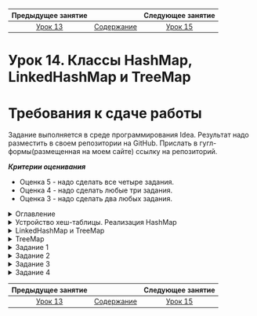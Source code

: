 Предыдущее занятие |         &nbsp;          | Следующее занятие
:----------------:|:-----------------------:|:----------------:
[Урок 13](LESSON14.MD) | [Содержание](README.MD) | [Урок 15](LESSON15.md)

# Урок 14. Классы HashMap, LinkedHashMap и TreeMap

# Требования к сдаче работы

Задание выполняется в среде программирования Idea. Результат надо разместить в своем репозитории на GitHub.
Прислать в гугл-формы(размещенная на моем сайте) ссылку на репозиторий.

***Критерии оценивания***

* Оценка 5 - надо сделать все четыре задания.
* Оценка 4 - надо сделать любые три задания.
* Оценка 3 - надо сделать два любых задания.

<details>
<summary>
Оглавление
</summary>

# Оглавление

1. [Устройство хеш-таблицы. Реализация HashMap](#устройство-хеш-таблицы-реализация-hashmap)
    * [Хеш-функция и ячейки](#хеш-функция-и-ячейки)
    * [Как работает хеш-функция](#как-работает-хеш-функция)
    * [Коллизии](#коллизии)
    * [Коэффициент заполнения](#коэффициент-заполнения)
2. [LinkedHashMap](#linkedhashmap)  
    * [Конструкторы LinkedHashMap](#конструкторы-linkedhashmap)
      * [public LinkedHashMap()](#public-linkedhashmap)
      * [public LinkedHashMap(Map<? extends K, ? extends V> m)](#public-linkedhashmapmap-extends-k--extends-v-m)
      * [public LinkedHashMap(int initialCapacity)](#public-linkedhashmapint-initialcapacity)
      * [public LinkedHashMap(int initialCapacity, float loadFactor)](#public-linkedhashmapint-initialcapacity-float-loadfactor)
      * [public LinkedHashMap(int initialCapacity, float loadFactor, boolean accessOrder)](#public-linkedhashmapint-initialcapacity-float-loadfactor-boolean-accessorder)
3. [Реализация TreeMap](#treemap)
    * [Конструкторы TreeMap](#конструкторы-treemap)
      * [public TreeMap()](#public-treemap)
      * [public TreeMap(Comparator<? super K> comparator)](#public-treemapcomparator-super-k-comparator)
      * [public TreeMap(Map<? extends K, ? extends V> m)](#public-treemapmap-extends-k--extends-v-m)
      * [public TreeMap(SortedMap<K, ? extends V> m)](#public-treemapsortedmapk--extends-v-m)
    * [Порядок сортировки](#порядок-сортировки)
    * [Полезные свойства TreeMap](#полезные-свойства-treemap)
4. [Как создать свою хеш-таблицу](#как-создать-свою-хеш-таблицу)
5. [Задание 1](#задание-1)
6. [Задание 2](#задание-2)
7. [Задание 3](#задание-3)
8. [Задание 4](#задание-4)

</details>

<details>
<summary>Устройство хеш-таблицы. Реализация HashMap</summary>

# Устройство хеш-таблицы. Реализация HashMap

В этом уроке мы заглянем внутрь хеш-таблицы, чтобы разобраться, какие процессы происходят во время её работы. Вы узнаете, для чего нужна хеш-функция, в каких случаях могут возникать коллизии и как их избежать. Поехали!

## Хеш-функция и ячейки

**Хеш-функция** (англ. _hash function_) обеспечивает преобразование входных данных в целое число. 
Результат вычисления называется **хешем** или **хеш-суммой** (англ. _hash_, _hash code_ или _digest_). 
Хеш-функция похожа на распределительную шляпу из книг про Гарри Поттера. 
Только шляпа распределяла студентов по факультетам, а хеш-функция распределяет ключи по ячейкам. 
Эти ячейки ещё называют **корзинами** (англ. _bucket_).

Мы будем рассказывать про внутреннее устройство хеш-таблицы на примере `HashMap`. 
У этой реализации ячейки хранятся в виде массива. 
При этом длина массива всегда является степенью двойки. То есть массив может быть длиной
16, 32, 64 и так далее, но не 10, 25 или 33. Это сделано для ускорения и упрощения работы алгоритма хеш-функции.

![img_10.png](img_10.png)

Хеш-функция на вход получает ключ, а на выходе выдаёт целое число — хеш. Хеш определяет, в какой ячейке будет сохранена запись

## Как работает хеш-функция

У каждого объекта в Java есть метод для получения его представления в виде числа — `hashCode()`.
Он же используется и для определения номера ячейки, в которой будет храниться запись.
Но этот метод может возвращать довольно большие значения, например 753 986 345. 
Такое число невозможно напрямую сопоставить номеру ячейки: 
для этого пришлось бы хранить в памяти компьютера массив с миллионами ячеек!

Тут-то и включается в работу хеш-функция. 
Она преобразует число, которое вернул метод `hashCode()`, 
в меньшее число, зависящее от количества ячеек в хеш-таблице. 
Например, если в хеш-таблице 32 ячейки, то хеш-функция преобразует число 753 986 345 в любое из чисел от 0 до 31.

> 💡 По какому алгоритму одно число преобразуется в другое, определяют создатели хеш-функции. 
> А для пользователей стандартных хеш-таблиц она является чем-то вроде «чёрного ящика».
> В конце концов, главное, чтобы она работала хорошо, 
> а какие при этом внутри неё происходят процессы — не так важно.

По мере добавления новых записей в хеш-таблицу количество ячеек может увеличиваться.
Поэтому алгоритм хеш-функции адаптируется к новому количеству ячеек 
и начинает возвращать более широкий диапазон значений.

Чтобы эффективно выполнять свои функции,
алгоритм хеш-функции должен обладать несколькими свойствами:
1. **Детерминизм**. Это значит, что при вызове хеш-функции для одного и того же ключа несколько раз подряд она всегда должна направлять его в одну и ту же ячейку.
2. **Эффективность**. Алгоритм хеш-функции должен работать быстро. Ведь она вызывается каждый раз при добавлении, удалении или поиске данных по ключу.
3. **Ограниченность**. Результат вычисления хеш-функции должен принадлежать определённому диапазону, который соответствует количеству ячеек. Это свойство даёт гарантию, что мы никогда не обратимся к индексу, который не соответствует ни одной из ячеек.
4. **Равномерность**. Данные должны быть распределены по ячейкам равномерно. То есть каждое выходное значение хеш-функции должно быть равновероятным. Если это свойство будет нарушено, то в какие-то ячейки мы будем пытаться записать данные чаще, чем в другие. И это замедлит обращение к хеш-таблице.

![img.png](img.png)

А ещё необходимо, чтобы хеш-функция умела работать с ключами любых типов. 
Именно по этой причине метод `hashCode()` в Java определён в классе `Object` — благодаря этому он доступен у всех объектов.

> 💡 Вам не нужно создавать хеш-функцию самостоятельно. Она является частью всех стандартных реализаций хеш-таблицы (у каждой реализации — своя хеш-функция), и её код написан разработчиками Java в соответствии со всеми этими критериями. 
> Иногда опытные разработчики при решении сложных задач придумывают свой собственный алгоритм для эффективной хеш-функции. Но это высший пилотаж!

## Коллизии

Иногда случается так, что хеш-функция направляет два совершенно разных ключа в одну и ту же ячейку.

Такой случай показан на картинке ниже. 
В пустую хеш-таблицу были добавлены 
три объекта-строки: банан, клубника и голубика. 
При этом клубника и голубика были направлены в одну и ту же ячейку с индексом 2.

![img_1.png](img_1.png)

Эта ситуация называется **коллизией** (англ. _collision_ — «столкновение») и может возникать во всех хеш-таблицах. 

> 💡 Результат вызова метода `hashCode()`, выходное значение хеш-функции и 
> номера ячеек в этом примере вымышленные! Невозможно заранее предсказать, в какие ячейки будут
> направлены объекты, потому что это зависит от множества факторов. Хеш-таблица определяет это в момент выполнения программы.


При возникновении небольшого количества коллизий, 
хеш-таблица продолжит корректно работать и данные не потеряются. 
Ячейка, в которую попало сразу несколько значений, будет ссылаться на их список. 
То есть если коллизий нет, то в ячейке хранится ссылка на одно значение. Иначе — на список.

Однако это усложнит алгоритм поиска значения по ключу: 
теперь, чтобы найти нужную запись, потребуется перебрать весь список и 
сравнить ключ каждой записи с искомым ключом методом `equals()`.

Если количество коллизий увеличится, то список может стать слишком длинным —
итерация по нему будет занимать больше времени, и это сильно замедлит работу всей хеш-таблицы.

![img_2.png](img_2.png)


Если у ключа некорректно реализован метод `hashCode()`, то может получится так, 
что все ключи скопятся в одной ячейке.

Такое возможно, если:
* метод hashCode() для всех ключей возвращает одно и то же значение;
* у возвращаемых значений низкая вариативность — то есть метод hashCode() часто возвращает одно и то же значение для разных объектов.

Такая ситуация называется **худший случай** (англ. _worst case_) —
то есть худший вариант организации данных, при котором хеш-таблица 
будет работать максимально неэффективно.

## Коэффициент заполнения

Чтобы минимизировать вероятность возникновения коллизий, 
алгоритмы внутри хеш-таблицы распределяют данные 
по ячейкам как можно более равномерно.

При создании новой хеш-таблицы внутри неё обычно автоматически появляется небольшое количество пустых ячеек.
Благодаря этому у хеш-функции сразу есть пространство для равномерного распределения записей.
В случае с `HashMap` и `LinkedHashMap` — 16 пустых ячеек. 
А вот для `TreeMap` из-за особенностей её реализации это не требуется, 
поэтому пустые ячейки не создаются.

По мере добавления в хеш-таблицу 
новых записей количество ячеек увеличивается. 
Это необходимо, чтобы сократить количество возможных коллизий. 
При этом все ключи заново хешируются и перераспределяются.

Чтобы понять, в какой момент нужно увеличивать количество ячеек, 
хеш-таблица периодически вычисляет **коэффициент заполнения** (англ. _load factor_) — 
соотношение между занятыми и свободными ячейками. 

![img_3.png](img_3.png)

По умолчанию коэффициент заполнения равен **75%**. Но программист может указать своё значение 
в момент создания новой хеш-таблицы. Для этого есть специальный конструктор:

```java
public HashMap(int initialCapacity, float loadFactor)
```

В параметре `initialCapacity` указывается количество пустых ячеек, которое будет создано в новой хеш-таблице. 
Максимальное значение этого параметра: 1 073 741 824.

А в параметре `loadFactor` нужно написать желаемое значение коэффициента заполнения. 
В этом параметре можно передать сколь угодно большое значение, 
главное чтобы коэффициент был больше нуля. 
Например, если создать хеш-таблицу с `loadFactor` равным 0.6, то как только более 60% ячеек заполнятся, автоматически произойдёт расширение хеш-таблицы.


</details>

<details>
<summary>LinkedHashMap и TreeMap</summary>

# LinkedHashMap

![img_4.png](img_4.png)

## `LinkedHashMap`

Из предыдущих уроков вы знаете, что элементы в HashMap хранятся без определённого порядка 
и при итерации перебираются хаотично. В большинстве случаев это не имеет большого значения. 

Но иногда для решения задачи бывает важно, чтобы данные внутри хеш-таблицы находились
в фиксированном порядке. Например, записи в онлайн-дневнике должны быть отсортированы по
времени их создания — от старых к новым. И важно, чтобы этот порядок не менялся после перезагрузки страницы.

`LinkedHashMap` решает эту задачу. 
Эта реализация хеш-таблицы может упорядочивать данные двумя способами:
* **в порядке добавления записей** — при итерации первой будет та запись, которая была вставлена в
хеш-таблицу самой первой, а последней — самая последняя добавленная запись;
* **в порядке доступа к записям** — при итерации первой будет та запись, к которой дольше всего не обращались, 
а последней — та, к которой было последнее обращение. Обращением считается вызов одного из методов для выборки 
данных по ключу: ``get(Object key)` или getOrDefault(Object key, V defaultValue)`.

Задать нужный вариант можно в момент создания новой хеш-таблицы. Для этого предусмотрен специальный конструктор.

## Конструкторы `LinkedHashMap`

### `public LinkedHashMap()`

Создаёт новую хеш-таблицу со стандартными настройками:
* 16 пустых ячеек;
* коэффициент заполнения 75%;
* ключи будут отсортированы в порядке их добавления в хеш-таблицу.

### `public LinkedHashMap(Map<? extends K, ? extends V> m)`

Создаёт новую хеш-таблицу со стандартными настройками и заполняет её данными из переданной в параметре m хеш-таблицы.
Другими словами, создаёт идентичную на $100$% копию переданной хеш-таблицы любого типа.

### `public LinkedHashMap(int initialCapacity)`

Создаёт новый объект со стандартными настройками. При этом в новой хеш-таблице будет сразу же создано столько ячеек, 
сколько указано в переданном параметре `initialCapacity`. 
Максимально возможное число ячеек такое же, как у `HashMap`: 1 073 741 824.

### `public LinkedHashMap(int initialCapacity, float loadFactor)`

Этот конструктор в дополнение к количеству ячеек, которые нужно сразу же инициализировать, 
позволяет указать желаемый коэффициент заполнения. 

### `public LinkedHashMap(int initialCapacity, float loadFactor, boolean accessOrder)`

Этот конструктор позволяет дополнительно указать, какой тип сортировки ключей будет использоваться.
Если в параметре `accessOrder` указать `true`, то итерация будет проводиться в порядке доступа к записям. 
А если `false` — в порядке добавления записей (напомним, что этот вариант упорядочивания используется 
по умолчанию, если вызвать конструктор без аргументов).

---


</details>

<details>

<summary>TreeMap</summary>

# TreeMap

У этой реализации достаточно длинная цепочка наследования. `TreeMap` наследуется от `AbstractMap`, а также реализует интерфейс 
`NavigableMap`, который в свою очередь наследуется от `SortedMap`. `SortedMap` наследуется от `Map`.

💡 Чтобы понимать устройство `TreeMap` лучше, посмотрите на исходный код этого класса. В `IntelliJ IDEA` это можно сделать так:
1. В верхнем меню выберите: `Navigate` → `Class`.
2. В открывшемся окне поиска введите `TreeMap`.
3. Выберите класс `TreeMap`, который находится в пакете `java.util`.

Изучите код интерфейсов и то, как различные зоны ответственности распределены между ними и классами — от общего к более конкретному. 

Внутреннее устройство этой реализации достаточно сложное — внутри находится структура данных, 
которая называется дерево. **Дерево** (англ. _tree_) позволяет хранить большие 
объёмы данных в виде иерархии. Благодаря этому поиск по ним можно выполнять очень быстро. 
Существует много подвидов деревьев и способов их реализации. 

`TreeMap` удобно использовать, когда нужно, чтобы порядок ключей в 
таблице был определённым и специфическим. Его ещё называют **естественным порядком** 
(англ. `natural order`). Например, для строк это «от первой буквы алфавита до последней», 
а для чисел — «от меньшего к большему».

Для собственных классов может потребоваться своя, 
особенная логика сортировки. `TreeMap` в сочетании с механизмом компараторов 
позволяют этого добиться.

Например, эта структура данных подойдёт для хранения и обработки большого объёма 
метеорологических данных. В качестве ключа можно использовать время 
метеонаблюдения, а в значении хранить объекты с показателями датчиков: 
температуру, влажность, силу ветра и прочее. 
Получить все данные от самых первых до самых последних просто — 
достаточно выполнить итерацию по всей хеш-таблице. 
Доступ к определённой дате, часу или минуте тоже будет очень быстрым.

## Конструкторы `TreeMap`

У TreeMap, как и у других типов хеш-таблиц, 
есть несколько конструкторов для разных задач и сценариев использования.

### `public TreeMap()`

Создаёт новую пустую хеш-таблицу `TreeMap`. 
В отличие от HashMap и LinkedHashMap, внутри `TreeMap`
пустые ячейки в момент создания нового объекта не появляются.

### `public TreeMap(Comparator<? super K> comparator)`
Позволяет определить порядок сортировки в момент 
создания нового объекта `TreeMap`. Для этого в конструктор передаётся объект 
типа `Comparator`. В нём должны быть описаны правила, 
по которым хеш-таблица будет сортировать ключи.

### `public TreeMap(Map<? extends K, ? extends V> m)`

Создаёт новый объект `TreeMap` со стандартными настройками 
и заполняет данными из переданной хеш-таблицы любого типа.

### `public TreeMap(SortedMap<K, ? extends V> m)`

Создаёт новый объект `TreeMap` со стандартными настройками 
и заполняет данными из переданной хеш-таблицы. При этом можно
передать только хеш-таблицу типа `SortedMap` (то есть c уже отсортированными данными).

## Порядок сортировки

Задать желаемый порядок сортировки данных можно двумя способами:
1. При создании нового объекта `TreeMap` передать желаемый порядок сортировки в конструктор.

Например, при создании хеш-таблицы `users` мы передали в 
конструктор `TreeMap` объект `userComparator`. Тип этого объекта `Comparator`,
и в методе `compare` написана логика, по которой будут сортироваться данные в хеш-таблице. В
приведённом коде пользователи будут идти по порядку возрастания `ID` (уникального идентификатора) —
от меньшего к большему.

```java
 Comparator<User> userComparator = new Comparator<>() {
     @Override
     public int compare(User user1, User user2) {
         return user1.userId - user2.userId;
     }
 };
 
 Map<User, String> users = new TreeMap<>(userComparator);
 
```

2. Реализовать интерфейс `Comparable` у класса, который будет использоваться как ключ. 
В этом примере ключами являются объекты класса User.
Пользователи будут автоматически отсортированы по возрастанию их ID — 
1, 2, 3 и так далее.

```java
 class User implements Comparable<User> {
     public Integer userId;
     public String username;
     // ... и другие поля пользователя
 
     @Override
     public int compareTo(User o) {
         return this.userId - o.userId;
     }
 }
 
```

Первый вариант обычно применяют, когда в классе, который используется как ключ, 
нельзя отредактировать код и реализовать интерфейс `Comparable`. 
Или когда в разных местах программы нужна разная логика сортировки: 
для это придётся создать несколько разных объектов `Comparator`.

Второй способ удобен в тех случаях, 
когда есть только один способ сортировки данных, и он используется во всех местах программы.

## Полезные свойства `TreeMap`

Наличие чёткого порядка данных в `TreeMap` не только упрощает итерацию, 
но и создаёт другие полезные возможности. Например:
* Метод `firstEntry()` возвращает самую первую по порядку запись 
(то есть одновременно и ключ, и значение). 
Получить только ключ можно с помощью метода `firstKey()`. 
После вызова этих методов данные не будут удалены из хеш-таблицы.
* Методы `lastEntry()` и `lastKey()` позволяют получить последние по порядку данные.
* Методы `pollFirstEntry()` и `pollLastEntry()` тоже возвращают первую и 
последнюю запись соответственно, но при этом удаляют эти записи из хеш-таблицы.

У `TreeMap` есть и другие полезные методы для гибкой работы с данными. 
Например, можно передать ключ и получить по нему соседние записи. 
В некоторых специфических задачах эти методы очень полезны. 
Если вы работаете над системой карт города, 
можно передать в хеш-таблицу номера домов и узнать, 
какие дома находятся по соседству. 
Подробнее обо всех методах этого класса можно почитать в [документации](https://docs.oracle.com/en/java/javase/21/docs/api/java.base/java/util/TreeMap.html).

---

## Как создать свою хеш-таблицу

При решении обычных задач редко возникает необходимость в создании собственной хеш-таблицы 
— для этого отлично подходят универсальные реализации из стандартной библиотеки Java.

Тем не менее, программисту полезно знать, как создаётся собственная реализация хеш-таблицы. 
Сделать это можно двумя способами:
* Создать новый класс, который будет реализовать интерфейс `Map`. 
В этом случае вам нужно самостоятельно придумать алгоритм, 
а затем написать реализацию каждого метода из интерфейса `Map`. 
Этот вариант достаточно сложный, он требует глубокого знания алгоритмов.
* Создать новый класс, который будет наследоваться от одной из готовых реализаций хеш-таблицы. 
И переопределить только те методы, которые нужно.

Пора создать свою реализацию хеш-таблицы! Пусть она будет называться 
`YandexPracticumMap` и наследоваться от `HashMap`. Переопределим в ней метод `put()`. 
Он будет:
1. Выводить в консоль те ключ и значение, которые сейчас записываются.
2. Затем вызывать оригинальный метод `put()` у родительского класса `HashMap`,
который отвечает за сохранение данных в хеш-таблицу.

Для переменной `numbers` будем использовать стандартную реализацию `HashMap`. 
А для переменной `numbers2` — реализацию `YandexPracticumMap` с переопределённым методом `put()`.
Поэтому вы будете видеть в консоли каждую добавляемую запись.

```java
import java.util.HashMap;
import java.util.Map;

public class Practicum {
    public static void main(String[] args) {
        Map<Integer, Integer> numbers = new HashMap<>();
        numbers.put(1, 10);
        numbers.put(2, 20);

        Map<Integer, Integer> numbers2 = new YandexPracticumMap<>();
        numbers2.put(3, 30);
        numbers2.put(4, 40);
    }

    static class YandexPracticumMap<K,V> extends HashMap<K,V> {
        @Override
        public V put(K key, V value) {
            System.out.println("Сохранение значения " + value + " в ключе " + key);
            return super.put(key, value);
        }
    }
}
```

![img_7.png](img_7.png)

Используя этот подход, можно переопределить любые 
методы и добавить дополнительную логику в стандартную реализацию хеш-таблицы.

В этом уроке вы изучили ещё две реализации интерфейса `Map`: `LinkedHashMap` и `TreeMap`.

`LinkedHashMap` способна хранить ключи в порядке их добавления 
либо в том порядке, когда к ключам был последний доступ. 
А `TreeMap` даёт возможность определить очень гибкие правила сортировки, 
характерные для тех данных, которые есть в вашей задаче.

</details>

<details>

<summary>Задание 1</summary>

# Задание 1

Перед вами хеш-таблица, в которой хранятся названия фильмов и имена режиссёров.
Исправьте код таким образом, чтобы ключи выводились в консоль в том же порядке, 
в каком они были добавлены в хеш-таблицу.

```java
import java.util.HashMap;
import java.util.Map;

public class Practicum {
    private static Map<String, String> films = new HashMap<>();

    public static void main(String[] args) {
        films.put("Титаник", "Джеймс Кэмерон");
        films.put("Гарри Поттер и философский камень", "Крис Коламбус");
        films.put("Хакеры", "Иэн Софтли");
        films.put("Терминатор", "Джеймс Кэмерон");

        for (String film : films.keySet()) {
            System.out.println(film);
        }
    }
}
```

## Подсказка

Используйте другую реализацию интерфейса Map — LinkedHashMap

## Ожидаемый результат

![img_5.png](img_5.png)


</details>


<details>

<summary>Задание 2</summary>

# Задание 2

В приведённом ниже коде находится сопоставление пользователей и стран, 
в которых они живут. Эти данные хранятся в TreeMap в упорядоченном виде — от наименьшего 
ID пользователя к большему. 

Запустите программу и удостоверьтесь в этом! Ваша задача — изменить код таким образом, 
чтобы пользователи были отсортированы по именам —  от «А» до «Я». 
Для этого нужно изменить логику компаратора `userComparator`.

```java
import java.util.Comparator;
import java.util.Map;
import java.util.TreeMap;

public class Practicum {
    public static void main(String[] args) {
        Comparator<User> userComparator = new Comparator<>() {
            @Override
            public int compare(User user1, User user2) {
                return user1.userId - user2.userId;
            }
        };

        Map<User, String> users = new TreeMap<>(userComparator);
        fillWithData(users);

        System.out.println("Пользователи: ");
        for (Map.Entry<User, String> entry : users.entrySet()) {
            System.out.println(entry);
        }
    }

    private static void fillWithData(Map<User, String> users) {
        users.put(new User(545, "Николай"), "Россия");
        users.put(new User(8934, "Томас"), "Португалия");
        users.put(new User(45, "Ив"), "Франция");
        users.put(new User(5758, "Лили"), "Италия");
        users.put(new User(247, "Винг"), "Гонконг");
    }
}

class User {
    Integer userId;
    String name;

    public User(Integer userId, String name) {
        this.userId = userId;
        this.name = name;
    }

    @Override
    public boolean equals(Object o) {
        if (this == o) return true;
        if (o == null || getClass() != o.getClass()) return false;

        User user = (User) o;

        return userId.equals(user.userId);
    }

    @Override
    public int hashCode() {
        return userId.hashCode();
    }

    @Override
    public String toString() {
        return "User{userId=" + userId + ", name=" + name + "}";
    }
}
```

## Подсказка

* Измените код компаратора таким образом, чтобы для сортировки использовалось поле `name`, а не `userId`.
* Тип поля name — `String`. Для сортировки строк нужно использовать вот такой код:
`return user1.name.compareTo(user2.name);`.

## Ожидаемый результат

![img_6.png](img_6.png)

</details>

<details>
<summary>Задание 3</summary>

## Задание 3

Представьте, что вы работаете над системой, которая автоматизирует работу автосалона. В 
ней хранится информация о всех марках автомобилей, доступных для заказа. 
Усовершенствуйте код так, чтобы машины в хеш-таблицы 
хранились в отсортированном виде. 
Сортировка должна быть по цене — от дешёвых к дорогим.

```java
import java.util.HashMap;
import java.util.Map;

public class Practicum {
    public static void main(String[] args) {
        // ключ – автомобиль, значение – цена
        Map<Car, Integer> cars = new HashMap<>();

        // хеш-таблица заполняется данными
        cars.put(new Car("Audi A6", 3_760_000), 2);
        cars.put(new Car("Honda CR-V ", 2_500_000), 3);
        cars.put(new Car("KIA Cerato", 1_300_000), 8);
        cars.put(new Car("Volkswagen Tiguan", 1_935_000), 5);

        // проверяем порядок
        for (Car car : cars.keySet()) {
            System.out.println(car);
        }
    }
}

class Car {
    String model;
    Integer priceInRubles;

    public Car(String model, Integer priceInRubles) {
        this.model = model;
        this.priceInRubles = priceInRubles;
    }
    
    public boolean equals(Object o) {
        if (this == o) return true;
        if (o == null || getClass() != o.getClass()) return false;

        Car car = (Car) o;

        return model.equals(car.model);
    }

    public int hashCode() {
        return model.hashCode();
    }

    public String toString() {
        return "Car{model=" + model + ", priceInRubles=" + priceInRubles + "}";
    }
}
```

### Подсказки

* Замените `HashMap` на `TreeMap`.
* Класс `Car` должен реализовывать интерфейс `Comparable`.`.
```java
class Car implements Comparable<Car> 
```
* Реализация метода `compareTo` должны быть такой:
```java
public int compareTo(Car o) {
    return this.priceInRubles - o.priceInRubles;
}
```

</details>

<details>
<summary>Задание 4</summary>

## Задание 4


В списке `actors` содержатся имена актёров, 
которые сыграли главную роль в фильме про Джеймса Бонда. 
Часто один и тот же актёр играл главную роль сразу в нескольких фильмах подряд.
Всего в «бондиане» 25 фильмов, и имена актёров в списке `actors` соответствуют порядку их выхода.

Преобразуйте этот список в хеш-таблицу таким образом, чтобы в качестве ключа было
имя актёра, а в значении хранилось количество фильмов, в которых этот актёр принял участие.

Порядок актёров в хеш-таблице должен соответствовать 
порядку выхода первого фильма с участием этого актёра.


```java
import java.util.ArrayList;
import java.util.List;

public class Practicum {
    public static void main(String[] args) {
        List<String> actorsList = new ArrayList<>();
        fillActors(actorsList);

        ...// заполните хэш-таблицу
       
        for (...) {
            String actor = ...
            int filmsCount = ...
            System.out.println(actor + " снялся в " + filmsCount + " фильмах");
        }
    }

    private static void fillActors(List<String> actors) {
        actors.add("Шон Коннери");     // 1962 Доктор Ноу
        actors.add("Шон Коннери");     // 1963 Из России с любовью
        actors.add("Шон Коннери");     // 1964 Голдфингер
        actors.add("Шон Коннери");     // 1965 Шаровая молния
        actors.add("Шон Коннери");     // 1967 Живёшь только дважды
        actors.add("Джордж Лэзенби");  // 1969 На секретной службе Её Величества
        actors.add("Шон Коннери");     // 1971 Бриллианты навсегда
        actors.add("Роджер Мур");      // 1973 Живи и дай умереть
        actors.add("Роджер Мур");      // 1974 Человек с золотым пистолетом
        actors.add("Роджер Мур");      // 1977 Шпион, который меня любил
        actors.add("Роджер Мур");      // 1979 Лунный гонщик
        actors.add("Роджер Мур");      // 1981 Только для твоих глаз
        actors.add("Роджер Мур");      // 1983 Осьминожка
        actors.add("Роджер Мур");      // 1985 Вид на убийство
        actors.add("Тимоти Далтон");   // 1987 Искры из глаз
        actors.add("Тимоти Далтон");   // 1989 Лицензия на убийство
        actors.add("Пирс Броснан");    // 1995 Золотой глаз
        actors.add("Пирс Броснан");    // 1997 Завтра не умрёт никогда
        actors.add("Пирс Броснан");    // 1999 И целого мира мало
        actors.add("Пирс Броснан");    // 2002 Умри, но не сейчас
        actors.add("Дэниел Крейг");    // 2006 Казино «Рояль»
        actors.add("Дэниел Крейг");    // 2008 Квант милосердия
        actors.add("Дэниел Крейг");    // 2012 007: Координаты «Скайфолл»
        actors.add("Дэниел Крейг");    // 2015 007: Спектр
        actors.add("Дэниел Крейг");    // 2021 Не время умирать
    }
}
```

### Подсказки

* Создайте новый объект `LinkedHashMap` `actorsMap`. 
В нём будут храниться имена актёров и количество фильмов.
* Импортируйте пакет `LinkedHashMap` и пакет `Map`
Заполните `actorsMap` данными на основе `actorsList`:
```java
actorsMap.put(actor, actorsMap.getOrDefault(actor, 0) + 1) 
```
* Используйте `entry.getKey()` и `entry.getValue()`, чтобы вывести данные из хеш-таблицы на консоль.

</details>

Предыдущее занятие |         &nbsp;          | Следующее занятие
:----------------:|:-----------------------:|:----------------:
[Урок 13](LESSON13.MD) | [Содержание](README.MD) | [Урок 15](LESSON15.MD)